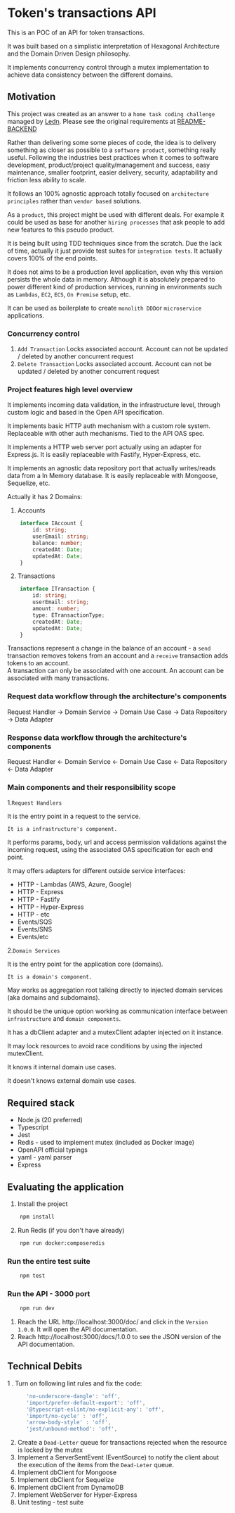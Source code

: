 # Token's transactions API

This is an POC of an API for token transactions.

It was built based on a simplistic interpretation of Hexagonal Architecture and the Domain Driven Design philosophy.

It implements concurrency control through a mutex implementation to achieve data consistency between the different domains.

## Motivation

This project was created as an answer to a `home task coding challenge` managed by [Ledn](https://ledn.io/). Please see the original requirements at [README-BACKEND](./README-BACKEND.md)

Rather than delivering some some pieces of code, the idea is to delivery something as closer as possible to a `software product`, something really useful. Following the industries best practices when it comes to software development, product/project quality/management and success, easy maintenance, smaller footprint, easier delivery, security, adaptability and friction less ability to scale.

It follows an 100% agnostic approach totally focused on `architecture principles` rather than `vendor based` solutions.

As a `product`, this project might be used with different deals. For example it could be used as base for another `hiring processes` that ask people to add new features to this pseudo product.

It is being built using TDD techniques since from the scratch. Due the lack of time, actually it just provide test suites for `integration tests`. It actually covers 100% of the end points.

It does not aims to be a production level application, even why this version persists the whole data in memory. Although it is absolutely prepared to power different kind of production services, running in environments such as `Lambdas`, `EC2`, `ECS`, `On Premise` setup, etc.

It can be used as boilerplate to create `monolith DDD`or `microservice` applications.

### Concurrency control

1. `Add Transaction`
    Locks associated account. Account can not be updated / deleted by another concurrent request
2. `Delete Transaction`
    Locks associated account.  Account can not be updated / deleted by another concurrent request

### Project features high level overview

It implements incoming data validation, in the infrastructure level, through custom logic and based in the Open API specification.

It implements basic HTTP auth mechanism with a custom role system. Replaceable with other auth mechanisms. Tied to the API OAS spec.

It implements a HTTP web server port actually using an adapter for Express.js. It is easily replaceable with Fastify, Hyper-Express, etc.

It implements an agnostic data repository port that actually writes/reads data from a In Memory database. It is easily replaceable with Mongoose, Sequelize, etc.

Actually it has 2 Domains:

1. Accounts

```typescript
    interface IAccount {
        id: string;
        userEmail: string;
        balance: number;
        createdAt: Date;
        updatedAt: Date;
    }
```

2. Transactions

```typescript
    interface ITransaction {
        id: string;
        userEmail: string;
        amount: number;
        type: ETransactionType;
        createdAt: Date;
        updatedAt: Date;
    }
```

Transactions represent a change in the balance of an account - a `send` transaction removes tokens from an account and a `receive` transaction adds tokens to an account. \
A transaction can only be associated with one account. An account can be associated with many transactions. 

### Request data workflow through the architecture's components

Request Handler -> Domain Service -> Domain Use Case -> Data Repository -> Data Adapter

### Response data workflow through the architecture's components

Request Handler <- Domain Service <- Domain Use Case <- Data Repository <- Data Adapter

### Main components and their responsibility scope

1.`Request Handlers`

It is the entry point in a request to the service. 

`It is a infrastructure's component.`

It performs params, body, url and access permission validations against the incoming request, using the associated OAS specification for each end point.

It may offers adapters for different outside service interfaces:

- HTTP - Lambdas (AWS, Azure, Google)
- HTTP - Express
- HTTP - Fastify
- HTTP - Hyper-Express
- HTTP - etc
- Events/SQS
- Events/SNS
- Events/etc

2.`Domain Services`

It is the entry point for the application core (domains).

`It is a domain's component.`

May works as aggregation root talking directly to injected domain services (aka domains and subdomains).

It should be the unique option working as communication interface between `infrastructure` and `domain components`.

It has a dbClient adapter and a mutexClient adapter injected on it instance.

It may lock resources to avoid race conditions by using the injected mutexClient.

It knows it internal domain use cases.

It doesn't knows external domain use cases.

## Required stack

- Node.js (20 preferred)
- Typescript
- Jest
- Redis - used to implement mutex (included as Docker image)
- OpenAPI official typings
- yaml - yaml parser
- Express


## Evaluating the application

1. Install the project

```bash
    npm install
```

2. Run Redis (if you don't have already)

```bash
    npm run docker:composeredis
```

### Run the entire test suite

```bash
    npm test
```

### Run the API - 3000 port

```bash
    npm run dev
```

1. Reach the URL http://localhost:3000/doc/ and click in the `Version 1.0.0`. It will open the API documentation.
2. Reach http://localhost:3000/docs/1.0.0 to see the JSON version of the API documentation.


## Technical Debits

1 . Turn on following lint rules and fix the code:

```javascript
      'no-underscore-dangle': 'off',
      'import/prefer-default-export': 'off',
      '@typescript-eslint/no-explicit-any': 'off',
      'import/no-cycle' : 'off',
      'arrow-body-style' : 'off',
      'jest/unbound-method': 'off',
```

2. Create a `Dead-Letter` queue for transactions rejected when the resource is locked by the mutex
3. Implement a ServerSentEvent (EventSource) to notify the client about the execution of the items from the `Dead-Leter` queue.
4. Implement dbClient for Mongoose
5. Implement dbClient for Sequelize
6. Implement dbClient from DynamoDB
7. Implement WebServer for Hyper-Express
8. Unit testing - test suite